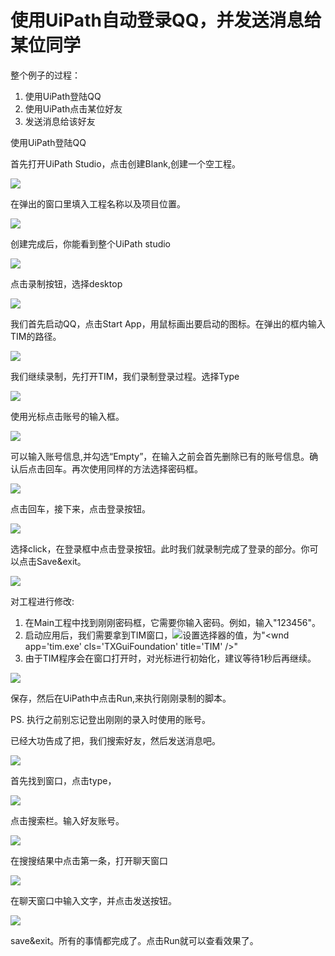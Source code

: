 # 使用UiPath自动登录QQ，并发送消息给某位同学

整个例子的过程：  
 1. 使用UiPath登陆QQ  
 2. 使用UiPath点击某位好友  
 3. 发送消息给该好友

使用UiPath登陆QQ

首先打开UiPath Studio，点击创建Blank,创建一个空工程。

![](/assets1.1/import1.png)

在弹出的窗口里填入工程名称以及项目位置。

![](/assets1.1/import2.png)

创建完成后，你能看到整个UiPath studio

![](/assets1.1/import3.png)

点击录制按钮，选择desktop

![](/assets1.1/import4.png)

我们首先启动QQ，点击Start App，用鼠标画出要启动的图标。在弹出的框内输入TIM的路径。

![](/assets1.1/import5.png)

我们继续录制，先打开TIM，我们录制登录过程。选择Type

![](/assets1.1/import7.png)

使用光标点击账号的输入框。

![](/assets1.1/import8.png)

可以输入账号信息,并勾选“Empty”，在输入之前会首先删除已有的账号信息。确认后点击回车。再次使用同样的方法选择密码框。

![](/assets1.1/import9.png)

点击回车，接下来，点击登录按钮。

![](/assets1.1/import10.png)

选择click，在登录框中点击登录按钮。此时我们就录制完成了登录的部分。你可以点击Save&exit。

![](/assets1.1/import11.png)

对工程进行修改:

1. 在Main工程中找到刚刚密码框，它需要你输入密码。例如，输入"123456"。
2. 启动应用后，我们需要拿到TIM窗口，![](/assets1.1/import12.png)设置选择器的值，为"&lt;wnd app='tim.exe' cls='TXGuiFoundation' title='TIM' /&gt;"
3. 由于TIM程序会在窗口打开时，对光标进行初始化，建议等待1秒后再继续。

![](/assets1.1/import13.png)

保存，然后在UiPath中点击Run,来执行刚刚录制的脚本。

PS. 执行之前别忘记登出刚刚的录入时使用的账号。

已经大功告成了把，我们搜索好友，然后发送消息吧。

![](/assets1.1/import14.png)

首先找到窗口，点击type，

![](/assets1.1/import15.png)

点击搜索栏。输入好友账号。

![](/assets1.1/import16.png)

在搜搜结果中点击第一条，打开聊天窗口

![](/assets1.1/import17.png)

在聊天窗口中输入文字，并点击发送按钮。

![](/assets1.1/import18.png)

save&exit。所有的事情都完成了。点击Run就可以查看效果了。

